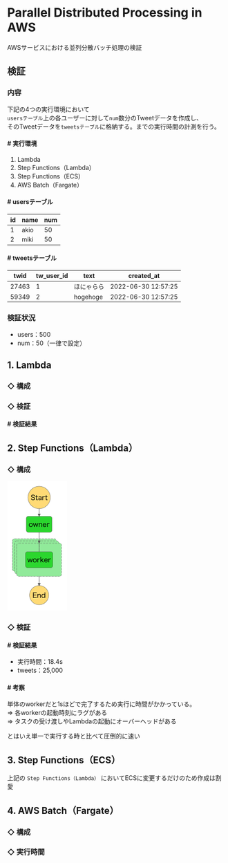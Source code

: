 # Parallel Distributed Processing in AWS
AWSサービスにおける並列分散バッチ処理の検証

## 検証
### 内容
下記の4つの実行環境において<br>
`usersテーブル`上の各ユーザーに対して`num`数分のTweetデータを作成し、<br>
そのTweetデータを`tweetsテーブル`に格納する。までの実行時間の計測を行う。

#### # 実行環境
1. Lambda
2. Step Functions（Lambda）
3. Step Functions（ECS）
4. AWS Batch（Fargate）

#### # usersテーブル
|  id  |  name  |  num  |
| ---- | ---- | ---- |
|  1  |  akio  |  50  |
|  2  |  miki  |  50  |

#### # tweetsテーブル
|  twid  |  tw_user_id  | text |  created_at  |
| ---- | ---- | ---- | ---- |
|  27463  |  1  |  ほにゃらら  |  2022-06-30 12:57:25  |
|  59349  |  2  |  hogehoge  |  2022-06-30 12:57:25  |

### 検証状況
* users：500
* num：50（一律で設定）

## 1. Lambda
### ◇ 構成
### ◇ 検証
#### # 検証結果 


## 2. Step Functions（Lambda）
### ◇ 構成
![stepfunctions_graph](StepFunctions-Lambda/stepfunctions_graph.png)
### ◇ 検証
#### # 検証結果
* 実行時間：18.4s
* tweets：25,000
#### # 考察
単体のworkerだと1sほどで完了するため実行に時間がかかっている。<br>
⇒ 各workerの起動時刻にラグがある<br>
⇒ タスクの受け渡しやLambdaの起動にオーバーヘッドがある

とはいえ単一で実行する時と比べて圧倒的に速い


## 3. Step Functions（ECS）
上記の `Step Functions（Lambda）` においてECSに変更するだけのため作成は割愛

## 4. AWS Batch（Fargate）
### ◇ 構成

### ◇ 実行時間
